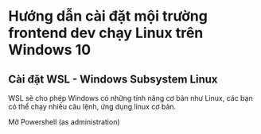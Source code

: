 # Hướng dẫn cài đặt mội trường frontend dev chạy Linux trên Windows 10 

## Cài đặt WSL - Windows Subsystem Linux
WSL sẽ cho phép Windows có những tính năng cơ bản như Linux, các bạn có thể chạy nhiều câu lệnh, ứng dụng linux cơ bản.

Mở Powershell (as administration)

